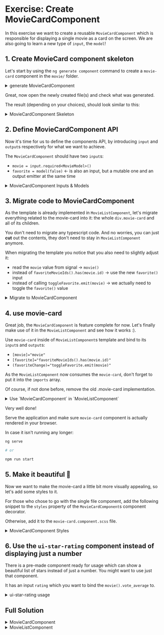 # Exercise: Create MovieCardComponent

In this exercise we want to create a reusable `MovieCardComponent` which is responsible for displaying
a single movie as a card on the screen. We are also going to learn a new type of `input`, the `model`!

## 1. Create MovieCard component skeleton

Let's start by using the `ng generate component` command to create a `movie-card` component in the `movie/` folder.

<details>
    <summary>generate MovieCardComponent</summary>

```bash
ng generate component movie/movie-card

OR

ng g c movie/movie-card
```

As our workspace is configured to generate single file components, you should now see 2 files being generated:

* `src/app/movie/movie-card/movie-card.component.ts` => component logic
* `src/app/movie/movie-card/movie-card.component.spec` => test file


If you want to have a separate file for the styles and/or the template, please use

```bash
ng generate component movie-card --inline-style=false --inline-template=false

OR

ng g c movie-card --inline-style=false --inline-template=false
```

It'll generate:

* `src/app/movie/movie-card/movie-card.component.ts` => component logic
* `src/app/movie/movie-card/movie-card.component.html` => template (--inline-template=false)
* `src/app/movie/movie-card/movie-card.component.scss` => stylesheet (--inline-style=false)
* `src/app/movie/movie-card/movie-card.component.spec` => test file

</details>

Great, now open the newly created file(s) and check what was generated.

The result (depending on your choices), should look similar to this:

<details>
  <summary>MovieCardComponent Skeleton</summary>

```ts
// src/app/movie/movie-card/movie-card.component.ts

import { Component } from '@angular/core';

@Component({
  selector: 'movie-card',
  standalone: true,
  imports: [],
  template: ` <p>movie-card works!</p> `,
  styles: ``,
})
export class MovieCardComponent {}


```

</details>

## 2. Define MovieCardComponent API

Now it's time for us to define the components API, by introducing `input` and `output`s respectively for what we want
to achieve.

The `MovieCardComponent` should have two `input`s:
* `movie = input.required<MovieModel>()`
* `favorite = model(false)` <- is also an input, but a mutable one and an output emitter at the same time


<details>
  <summary>MovieCardComponent Inputs & Models</summary>

```ts
// src/app/movie/movie-card/movie-card.component.ts

import { Component, input, model } from '@angular/core';

import { MovieModel } from '../../shared/model/movie.model';

@Component(/**/)
export class MovieCardComponent {
  
  movie = input.required<MovieModel>();
  favorite = model(false);
}


```

</details>


## 3. Migrate code to MovieCardComponent

As the template is already implemented in `MovieListComponent`, let's migrate
everything related to the movie-card into it: the whole `div.movie-card` and all of its children.

You don't need to migrate any typescript code. And no worries, you can just **cut** out the contents, they don't
need to stay in `MovieListComponent` anymore. 

When migrating the template you notice that you also need to slightly adjust it:
* read the `movie` value from signal -> `movie()`
* instead of `favoriteMovieIds().has(movie.id)` -> use the new `favorite()` input
* instead of calling `toggleFavorite.emit(movie)` -> we actually need to toggle the `favorite()` value

<details>
    <summary>Migrate to MovieCardComponent</summary>

Create a new `toggle` method in `MovieCardComponent`. It should set or update the `favorite` model to its negated
value.

```ts
// src/app/movie/movie-card/movie-card.component.ts

export class MovieCardComponent {
  movie = input.required<MovieModel>();
  favorite = model(false);

  toggle() {
    this.favorite.set(!this.favorite());
  }
}
```

Migrate the template from `MovieListComponent` to the `MovieCardComponent`

```html
<!-- src/app/movie/movie-card/movie-card.component.ts -->

<div class="movie-card">
  <img
    class="movie-image"
    [alt]="movie().title"
    [src]="'https://image.tmdb.org/t/p/w342' + movie().poster_path" />
  <div class="movie-card-content">
    <div class="movie-card-title">{{ movie().title }}</div>
    <div class="movie-card-rating">{{ movie().vote_average }}</div>
  </div>
  <button
    class="favorite-indicator"
    [class.is-favorite]="favorite()"
    (click)="toggle()">
    @if (favorite()) {
      I like it
    } @else {
      Like me
    }
  </button>
</div>
```

</details>

## 4. use movie-card

Great job, the `MovieCardComponent` is feature complete for now. Let's finally make use of it in the `MovieListComponent`
and see how it works :).

Use `movie-card` inside of `MovieListComponent`s template and bind to its `input`s and `output`s:

* `[movie]="movie"`
* `[favorite]="favoriteMovieIds().has(movie.id)"`
* `(favoriteChange)="toggleFavorite.emit(movie)"`

As the `MovieListComponent` now consumes the `movie-card`, don't forget to put it into the `imports` array.

Of course, if not done before, remove the old .movie-card implementation.

<details>
    <summary>Use `MovieCardComponent` in `MovieListComponent`</summary>

```html
<!-- src/app/movie/movie-list/movie-list.component.ts -->

@for (movie of movies(); track movie.id) {
  <movie-card
    [movie]="movie"
    [favorite]="favoriteMovieIds().has(movie.id)"
    (favoriteChange)="toggleFavorite.emit(movie)" />
}
```

If not autocompleted from your IDE, let's make sure the imports are good:

```ts
// src/app/movie/movie-list/movie-list.component.ts

import { MovieCardComponent } from './movie/movie-card/movie-card.component';

@Component({
  selector: 'movie-list',
  imports: [MovieCardComponent],
  /**/
})
export class MovieListComponent {}
```

</details>

Very well done!

Serve the application and make sure `movie-card` component is actually rendered in your browser.

In case it isn't running any longer: 

```bash
ng serve

# or

npm run start
```

## 5. Make it beautiful 💅

Now we want to make the movie-card a little bit more visually appealing, so let's add some styles to it.

For those who chose to go with the single file component, add the following snippet to the `styles` property of the
`MovieCardComponent`s component decorator.

Otherwise, add it to the `movie-card.component.scss` file.

<details>
  <summary>MovieCardComponent Styles</summary>

```scss
/* src/app/movie/movie-card/movie-card.component.ts */

.movie-card {
  transition: box-shadow 0.15s cubic-bezier(0.4, 0, 0.2, 1) 0s;
  transform-origin: bottom;
}

.movie-card:hover {
  .movie-image {
    transform: scale(1);
  }
  box-shadow: 0 0 4px 2px rgba(0, 0, 0, 0.6);
}

.movie-image {
  display: block;
  width: 100%;
  height: auto;
  transition: transform 0.15s cubic-bezier(0.4, 0, 0.2, 1) 0s;
  transform: scale(0.97);
}

.movie-card-content {
  text-align: center;
  padding: 1.5rem 3rem;
  font-size: 1.5rem;
}

.movie-card-title {
  font-size: 2rem;
}

```

</details>

## 6. Use the `ui-star-rating` component instead of displaying just a number

There is a pre-made component ready for usage which can show a beautiful list of stars
instead of just a number. You might want to use just that component.

It has an input `rating` which you want to bind the `movie().vote_average` to.

<details>
    <summary>ui-star-rating usage</summary>

Replace `{{ movie().vote_average }}`

with `<ui-star-rating [rating]="movie().vote_average" />`

in `MovieCardComponent`.

Of course check that the imports are good:

```ts
// src/app/movie/movie-card/movie-card.component.ts

import { StarRatingComponent } from '../../ui/pattern/star-rating/star-rating.component';

@Component({
  selector: 'movie-card',
  standalone: true,
  imports: [StarRatingComponent]
})
export class MovieCardComponent { }
```

</details>

## Full Solution

<details>
  <summary>MovieCardComponent</summary>

```ts
import { Component, input, model } from '@angular/core';

import { MovieModel } from '../../shared/model/movie.model';
import { StarRatingComponent } from '../../ui/pattern/star-rating/star-rating.component';

@Component({
  selector: 'movie-card',
  standalone: true,
  imports: [StarRatingComponent],
  template: `
    <div class="movie-card">
      <img
        class="movie-image"
        [alt]="movie().title"
        [src]="'https://image.tmdb.org/t/p/w342' + movie().poster_path" />
      <div class="movie-card-content">
        <div class="movie-card-title">{{ movie().title }}</div>
        <div class="movie-card-rating">
          <ui-star-rating [rating]="movie().vote_average" />
        </div>
      </div>
      <button
        class="favorite-indicator"
        [class.is-favorite]="favorite()"
        (click)="toggle()">
        @if (favorite()) {
          I like it
        } @else {
          Like me
        }
      </button>
    </div>
  `,
  styles: `
    .movie-card {
      transition:
        box-shadow 0.15s cubic-bezier(0.4, 0, 0.2, 1) 0s,
        transform 0.25s cubic-bezier(0.4, 0, 0.2, 1) 0s;
    }

    .movie-card:hover {
      .movie-image {
        transform: scale(1);
      }
      box-shadow: 0 0 4px 2px rgba(0, 0, 0, 0.6);
    }

    .movie-image {
      display: block;
      width: 100%;
      height: auto;
      transition: transform 0.15s cubic-bezier(0.4, 0, 0.2, 1) 0s;
      transform: scale(0.97);
    }

    .movie-card-content {
      text-align: center;
      padding: 1.5rem 3rem;
      font-size: 1.5rem;
    }

    .movie-card-title {
      font-size: 2rem;
    }
  `,
})
export class MovieCardComponent {
  movie = input.required<MovieModel>();
  favorite = model(false);

  toggle() {
    this.favorite.set(!this.favorite());
  }
}

```

</details>

<details>
  <summary>MovieListComponent</summary>

```ts
import { Component, input, output } from '@angular/core';

import { MovieModel } from '../../shared/model/movie.model';
import { MovieCardComponent } from '../movie-card/movie-card.component';

@Component({
  selector: 'movie-list',
  standalone: true,
  imports: [MovieCardComponent],
  template: `
    @for (movie of movies(); track movie.id) {
      <movie-card
        [movie]="movie"
        [favorite]="favoriteMovieIds().has(movie.id)"
        (favoriteChange)="toggleFavorite.emit(movie)" />
    }
  `,
  styles: `
    :host {
      display: grid;
      grid-template-columns: repeat(auto-fit, minmax(10rem, 35rem));
      gap: 4rem 2rem;
      place-content: space-between space-evenly;
      align-items: start;
      position: relative;
    }
  `,
})
export class MovieListComponent {
  movies = input.required<MovieModel[]>();
  favoriteMovieIds = input(new Set<string>());
  toggleFavorite = output<MovieModel>();
}

```

</details>
